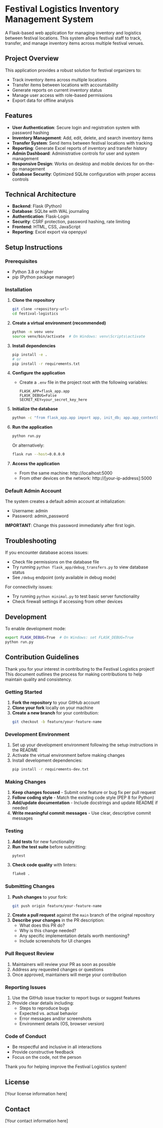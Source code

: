 # Festival Logistics Inventory Management System

A Flask-based web application for managing inventory and logistics between festival locations. This system allows festival staff to track, transfer, and manage inventory items across multiple festival venues.

## Project Overview

This application provides a robust solution for festival organizers to:
- Track inventory items across multiple locations
- Transfer items between locations with accountability
- Generate reports on current inventory status
- Manage user access with role-based permissions
- Export data for offline analysis

## Features

- **User Authentication**: Secure login and registration system with password hashing
- **Inventory Management**: Add, edit, delete, and search inventory items
- **Transfer System**: Send items between festival locations with tracking
- **Reporting**: Generate Excel reports of inventory and transfer history
- **Admin Dashboard**: Administrative controls for user and system management
- **Responsive Design**: Works on desktop and mobile devices for on-the-go management
- **Database Security**: Optimized SQLite configuration with proper access controls

## Technical Architecture

- **Backend**: Flask (Python)
- **Database**: SQLite with WAL journaling
- **Authentication**: Flask-Login
- **Security**: CSRF protection, password hashing, rate limiting
- **Frontend**: HTML, CSS, JavaScript
- **Reporting**: Excel export via openpyxl

## Setup Instructions

### Prerequisites
- Python 3.8 or higher
- pip (Python package manager)

### Installation

1. **Clone the repository**
   ```bash
   git clone <repository-url>
   cd festival-logistics
   ```

2. **Create a virtual environment (recommended)**
   ```bash
   python -m venv venv
   source venv/bin/activate  # On Windows: venv\Scripts\activate
   ```

3. **Install dependencies**
   ```bash
   pip install -e .
   # or
   pip install -r requirements.txt
   ```

4. **Configure the application**
   - Create a `.env` file in the project root with the following variables:
     ```
     FLASK_APP=flask_app.app
     FLASK_DEBUG=False
     SECRET_KEY=your_secret_key_here
     ```

5. **Initialize the database**
   ```bash
   python -c "from flask_app.app import app, init_db; app.app_context().push(); init_db()"
   ```

6. **Run the application**
   ```bash
   python run.py
   ```
   Or alternatively:
   ```bash
   flask run --host=0.0.0.0
   ```

7. **Access the application**
   - From the same machine: http://localhost:5000
   - From other devices on the network: http://[your-ip-address]:5000

### Default Admin Account

The system creates a default admin account at initialization:
- Username: admin
- Password: admin_password

**IMPORTANT**: Change this password immediately after first login.

## Troubleshooting

If you encounter database access issues:
- Check file permissions on the database file
- Try running `python flask_app/debug_transfers.py` to view database status
- See `/debug` endpoint (only available in debug mode)

For connectivity issues:
- Try running `python minimal.py` to test basic server functionality
- Check firewall settings if accessing from other devices

## Development

To enable development mode:
```bash
export FLASK_DEBUG=True  # On Windows: set FLASK_DEBUG=True
python run.py
```

## Contribution Guidelines

Thank you for your interest in contributing to the Festival Logistics project! This document outlines the process for making contributions to help maintain quality and consistency.

### Getting Started

1. **Fork the repository** to your GitHub account
2. **Clone your fork** locally on your machine
3. **Create a new branch** for your contribution:
   ```bash
   git checkout -b feature/your-feature-name
   ```

### Development Environment

1. Set up your development environment following the setup instructions in the README
2. Activate the virtual environment before making changes
3. Install development dependencies:
   ```bash
   pip install -r requirements-dev.txt
   ```

### Making Changes

1. **Keep changes focused** - Submit one feature or bug fix per pull request
2. **Follow coding style** - Match the existing code style (PEP 8 for Python)
3. **Add/update documentation** - Include docstrings and update README if needed
4. **Write meaningful commit messages** - Use clear, descriptive commit messages

### Testing

1. **Add tests** for new functionality
2. **Run the test suite** before submitting:
   ```bash
   pytest
   ```
3. **Check code quality** with linters:
   ```bash
   flake8 .
   ```

### Submitting Changes

1. **Push changes** to your fork:
   ```bash
   git push origin feature/your-feature-name
   ```
2. **Create a pull request** against the `main` branch of the original repository
3. **Describe your changes** in the PR description:
   - What does this PR do?
   - Why is this change needed?
   - Any specific implementation details worth mentioning?
   - Include screenshots for UI changes

### Pull Request Review

1. Maintainers will review your PR as soon as possible
2. Address any requested changes or questions
3. Once approved, maintainers will merge your contribution

### Reporting Issues

1. Use the GitHub issue tracker to report bugs or suggest features
2. Provide clear details including:
   - Steps to reproduce bugs
   - Expected vs. actual behavior
   - Error messages and/or screenshots
   - Environment details (OS, browser version)

### Code of Conduct

- Be respectful and inclusive in all interactions
- Provide constructive feedback
- Focus on the code, not the person

Thank you for helping improve the Festival Logistics system!

## License

[Your license information here]

## Contact

[Your contact information here]
